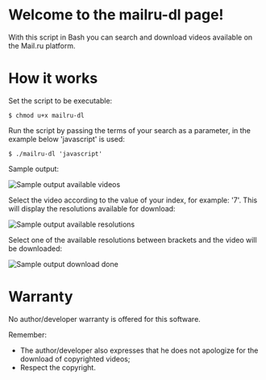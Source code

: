 # Welcome to the mailru-dl page!
With this script in Bash you can search and download videos available on the Mail.ru platform.

# How it works

Set the script to be executable:

`````````````$ chmod u+x mailru-dl`````````````

Run the script by passing the terms of your search as a parameter, in the example below 'javascript' is used:

`````````````$ ./mailru-dl 'javascript'`````````````

Sample output:

![Sample output available videos](http://img.ctrlv.in/img/17/01/19/5881200dc8f25.png)

Select the video according to the value of your index, for example: '7'. This will display the resolutions available for download:

![Sample output available resolutions](http://img.ctrlv.in/img/17/01/19/588122f36e095.png)

Select one of the available resolutions between brackets and the video will be downloaded:

![Sample output download done](http://img.ctrlv.in/img/17/01/19/588146182a8bf.png)

# Warranty
No author/developer warranty is offered for this software.

Remember:
* The author/developer also expresses that he does not apologize for the download of copyrighted videos;
* Respect the copyright.
